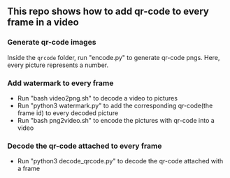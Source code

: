 ## This repo shows how to add qr-code to every frame in a video

### Generate qr-code images
Inside the `qrcode` folder, run "encode.py" to generate qr-code pngs. Here, every picture represents a number.

### Add watermark to every frame
* Run "bash video2png.sh" to decode a video to pictures
* Run "python3 watermark.py" to add the corresponding qr-code(the frame id) to every decoded picture
* Run "bash png2video.sh" to encode the pictures with qr-code into a video

### Decode the qr-code attached to every frame
* Run "python3 decode_qrcode.py" to decode the qr-code attached with a frame
